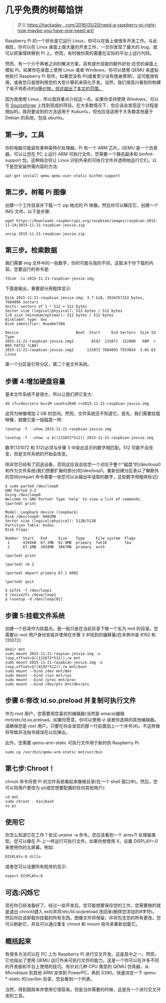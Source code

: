 # 几乎免费的树莓馅饼

> 原文:[https://hackaday . com/2016/05/20/need-a-raspberry-pi-right-now-maybe-you-have-one-need-art/](https://hackaday.com/2016/05/20/need-a-raspberry-pi-right-now-maybe-you-have-one-needs-art/)

Raspberry Pi 的一个好处是它运行 Linux，你可以在板上做很多开发工作。与此相反，你可以在 Linux 桌面上做大量的开发工作，一旦你发现了最大的 bug，就可以把事情转移到 Pi 上。然而，有时候你真的需要在实际的平台上运行代码。

然而，有一个介于两者之间的解决方案，具有提升技能的额外好处:在您的桌面上模拟 Pi。如果你在桌面上使用 Linux 或者 Windows，你可以使用 QEMU 来虚拟地执行 Raspberry Pi 软件。如果您没有 Pi(或者至少没有随身携带)，这可能很有用。或者您只是想利用您的大型计算机来简化开发。当然，我们很高兴看到你构建了电子鸡奇点的[π等价物，但这超出了本文的范围。](http://hackaday.com/2015/11/24/building-the-infinite-matrix-of-tamagotchis/)

因为我使用 Linux，所以我将重点介绍这一点。如果你坚持使用 Windows，可以在 [Sourceforge](https://sourceforge.net/projects/rpiqemuwindows/) 上找到现成的项目。在大多数情况下，您应该会发现这个过程是相似的。我将要谈到的方法适用于 Kubuntu，但也应该适用于大多数其他基于 Debian 的系统，包括 ubuntu。

## 第一步。工具

你的电脑可能装有某种英特尔处理器。Pi 有一个 ARM 芯片。QEMU 是一个仿真器，可以让您在 PC 上运行 ARM 可执行文件。您需要一个静态副本和 binfmt-support 包。这种结合将让 Linux 识别外来的可执行文件并透明地运行它们。以下是您安装所需内容的方法:

```
apt-get install qemu qemu-user-static binfmt-support
```

## 第二步。树莓 Pi 图像

创建一个工作目录并下载一个 zip 格式的 Pi 映像。然后你可以解压它，创建一个 IMG 文件。以下是步骤:

```
wget https://downloads.raspberrypi.org/raspbian/images/raspbian-2015-11-24/2015-11-21-raspbian-jessie.zip

unzip 2015-11-21-raspbian-jessie.zip
```

## 第三步。检索数据

我们需要 img 文件中的一些数字，你的可能与我的不同，这取决于你下载的内容。您要运行的命令是:

```
fdisk -lu 2015-11-21-raspbian-jessie.img
```

下面是输出，重要部分用粗体显示:

```
Disk 2015-11-21-raspbian-jessie.img: 3.7 GiB, 3934257152 bytes, 7684096 sectors 
Units: sectors of 1 * 512 = 512 bytes 
Sector size (logical/physical): 512 bytes / 512 bytes 
I/O size (minimum/optimal): 512 bytes / 512 bytes 
Disklabel type: dos 
Disk identifier: 0xea0e7380 

Device                          Boot  Start     End Sectors  Size Id Type 
2015-11-21-raspbian-jessie.img1        8192  131071  122880   60M  c W95 FAT32 (LBA) 
2015-11-21-raspbian-jessie.img2      131072 7684095 7553024  3.6G 83 Linux

```

第一个分区是引导分区，第二个是文件系统。

## 步骤 4:增加硬盘容量

基本文件系统不是很大，所以让我们把它变大:

```
dd if=/dev/zero bs=1M count=2048 >>2015-11-21-raspbian-jessie.img
```

这将为映像增加 2 GB 的空间。然而，文件系统还不知道它。首先，我们需要挂载映像，就像它是一组磁盘一样:

```
losetup -f --show 2015-11-21-raspbian-jessie.img

losetup -f --show -o $((131072*512)) 2015-11-21-raspbian-jessie.img
```

数字(131072 和 512)必须与步骤 3 中突出显示的数字相匹配。512 可能不会改变，但是文件系统的开始会改变。

除非您已经有了回送设备，否则这应该会给您一个对应于整个“磁盘”的/dev/loop0 和作为文件系统(我们想要扩展的部分)的/dev/loop1。重新创建分区表以了解额外的空间(mkpart 命令需要一些您可以从输出中读取的数字，这些数字用粗体标记):

```
$ sudo parted /dev/loop0
GNU Parted 3.2 
Using /dev/loop0
Welcome to GNU Parted! Type 'help' to view a list of commands. 
(parted) print                                                             
Model: Loopback device (loopback) 
Disk /dev/loop0: 6082MB 
Sector size (logical/physical): 512B/512B 
Partition Table: msdos 
Disk Flags:  

Number  Start   End     Size    Type     File system  Flags 
 1      4194kB  67.1MB  62.9MB  primary  fat16        lba 
 2      67.1MB  3934MB  3867MB  primary  ext4

(parted) print

(parted) rm 2

(parted) mkpart primary 67.1 6082

(parted) quit

$ e2fsk -f /dev/loop1
$ resize2fs /deve/loop1
$ losetup -d /dev/loop[01]

```

## 步骤 5:挂载文件系统

创建一个目录作为挂载点。我一般只是在当前目录下做一个名为 mnt 的目录。您需要以 root 用户身份安装并使用在步骤 3 中找到的偏移量(在本例中是 8192 和 131072):

```
mkdir mnt
sudo mount 2015-11-21-raspian-jessie.img -o loop,offset=$((131072*512)),rw mnt
sudo mount 2015-11-21-raspbian-jessie.img -o loop,offset=$((8192*512)),rw mnt/boot
sudo mount --bind /dev mnt/dev
sudo mount --bind /sys mnt/sys
sudo mount --bind /proc mnt/proc
sudo mount --bind /dev/pts mnt/dev/pts
```

## 步骤 6:修改 ld.so.preload 并复制可执行文件

作为 root 用户，您需要用您喜欢的编辑器(当然是 emacs)编辑 mnt/etc/ld.so.preload。如果你愿意，你可以使用 vi 或者你选择的其他编辑器。请确保您是 root 用户。只要在你会发现的那一行前面加上一个井号(#)。不这样做将导致非法指令错误在以后弹出。

此外，您需要 qemu-arm-static 可执行文件用于新的伪 Raspberry Pi:

```
sudo cp /usr/bin/qemu-arm-static mnt/usr/bin
```

## 第七步:Chroot！

chroot 命令将使 Pi 的文件系统看起来像根目录(在一个 shell 窗口中)。然后，您可以将用户更改为 pi(或您想要配置的任何其他用户):

```
cd mnt
sudo chroot . bin/bash
su pi
```

## 使用它

你怎么知道它在工作？尝试 uname -a 命令。您应该看到一个 armv7l 处理器类型。您可以像在 Pi 上一样运行可执行文件。如果你想使用 X，设置 DISPLAY=:0 来使用你的主屏幕。例如:

```
DISPLAY=:0 dillo
```

或者您可以设置所有程序的显示:

```
export DISPLAY=:0
```

## 可选:闪烁它

现在你已经准备好了。经过一些开发后，您可能想要保存您的工作。您需要做的就是退出 chroot(键入 exit)并将/etc/ld.so/preload 改回来(删除您添加的#字符)。然后你应该卸载你挂载的所有东西。图像文件将保留，并将包含您的所有更改。您可以刷新它，并且可以通过重复 chroot 和 mount 指令来重新加载它。

## 概括起来

有很多方法可以在 PC 上为 Raspberry Pi 进行交叉开发。这是其中之一。然而，它也指出了使用 QEMU 运行外来可执行文件的能力。这是一个你可以在许多不同的开发板和平台上使用的技巧。有针对几种 CPU 类型的 QEMU 仿真器，从 Microblaze 到其他 ARM 变体到 PowerPC，再到 S390。快速浏览一下 qemu-*-static 的/usr/bin 目录，您会看到一个列表。

当然，得到圆周率并使用它很容易。但是当你需要的时候，这是另一个进行交叉开发的工具。